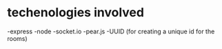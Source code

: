 # techenologies involved

-express
-node
-socket.io
-pear.js
-UUID (for creating a unique id for the rooms)